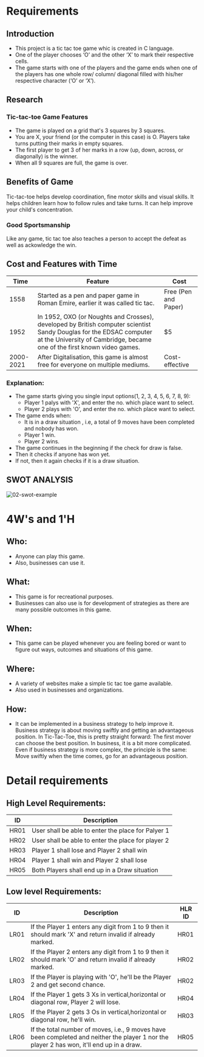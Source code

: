 # Requirements 
## Introduction 
* This project is a tic tac toe game whic is created in C language.
* One of the player chooses ‘O’ and the other ‘X’ to mark their respective cells.
* The game starts with one of the players and the game ends when one of the players has one whole row/ column/ diagonal filled with his/her respective character (‘O’ or ‘X’).

## Research
### Tic-tac-toe Game Features 

* The game is played on a grid that's 3 squares by 3 squares.
* You are X, your friend (or the computer in this case) is O. Players take turns putting their marks in empty squares.
* The first player to get 3 of her marks in a row (up, down, across, or diagonally) is the winner.
* When all 9 squares are full, the game is over.


## Benefits of Game
Tic-tac-toe helps develop coordination, fine motor skills and visual skills. It helps children learn how to follow rules and take turns. It can help improve your child's concentration.

### Good Sportsmanship
Like any game, tic tac toe also teaches a person to accept the defeat as well as ackowledge the win.



## Cost and Features with Time 
| Time | Feature | Cost |
| ----- | ----- | ----- |
| 1558| Started as a pen and paper game in Roman Emire, earlier it was called tic tac.   | Free (Pen and Paper) |
| 1952 |In 1952, OXO (or Noughts and Crosses), developed by British computer scientist Sandy Douglas for the EDSAC computer at the University of Cambridge, became one of the first known video games.| $5 |
| 2000-2021 | After Digitalisation, this game is almost free for everyone on multiple mediums.| Cost-effective |


### Explanation:
* The game starts giving you single input options(1, 2, 3, 4, 5, 6, 7, 8, 9):
    * Player 1 palys with 'X', and enter the no. which place want to select.
    * Player 2 plays with 'O', and enter the no. which place want to select.
* The game ends when:
    * It is in a draw situation , i.e, a total of 9 moves have been completed and nobody has won.
    * Player 1 win.
    * Player 2 wins.
* The game continues in the beginning if the check for draw is false.
* Then it checks if anyone has won yet.
* If not, then it again checks if it is a draw situation.

## SWOT ANALYSIS
![02-swot-example](https://user-images.githubusercontent.com/54616559/125184739-f23e8c80-e23d-11eb-833d-38037e4e013c.png)
# 4W&#39;s and 1&#39;H

## Who:
* Anyone can play this game. 
* Also, businesses can use it.

## What:
* This game is for recreational purposes. 
* Businesses can also use is for development of strategies as there are many possible outcomes in this game.

## When:
* This game can be played whenever you are feeling bored or want to figure out ways, outcomes and situations of this game.

## Where:
* A variety of websites make a simple tic tac toe game available.
* Also used in businesses and organizations.


## How:
* It can be implemented in a business strategy to help improve it. Business strategy is about moving swiftly and getting an advantageous position. In Tic-Tac-Toe, this is pretty straight forward: The first mover can choose the best position. In business, it is a bit more complicated. Even if business strategy is more complex, the principle is the same: Move swiftly when the time comes, go for an advantageous position.

# Detail requirements
## High Level Requirements: 
| ID | Description | 
| ----- | ----- | 
| HR01 | User shall be able to enter the place for Palyer 1 |
| HR02 | User shall be able to enter the place for player 2 |
| HR03 | Player 1 shall lose and Player 2 shall win|
| HR04 | Player 1 shall win and Player 2 shall lose|
| HR05 | Both Players shall end up in a Draw situation|

##  Low level Requirements:
| ID | Description | HLR ID |
| ----- | ----- | ----- |
| LR01 | If the Player 1 enters any digit from 1 to 9 then it should mark 'X' and return invalid if already marked. | HR01 |
| LR02 | If the Player 2 enters any digit from 1 to 9 then it should mark 'O' and return invalid if already marked. | HR02 |
| LR03 | If the Player is playing with 'O', he'll be the Player 2 and get second chance. | HR02 |
| LR04 | If the Player 1 gets 3 Xs in vertical,horizontal or diagonal row, Player 2 will lose. | HR04 |
| LR05 | If the Player 2 gets 3 Os in vertical,horizontal or diagonal row, he'll win. | HR03 |
| LR06 | If the total number of moves, i.e., 9 moves have been completed and neither the player 1 nor the player 2 has won, it'll end up in a draw. | HR05 |


